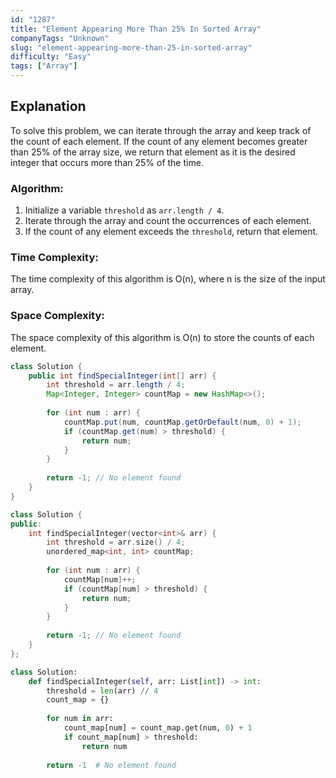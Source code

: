 ```yaml
---
id: "1287"
title: "Element Appearing More Than 25% In Sorted Array"
companyTags: "Unknown"
slug: "element-appearing-more-than-25-in-sorted-array"
difficulty: "Easy"
tags: ["Array"]
---
```


## Explanation
To solve this problem, we can iterate through the array and keep track of the count of each element. If the count of any element becomes greater than 25% of the array size, we return that element as it is the desired integer that occurs more than 25% of the time.

### Algorithm:
1. Initialize a variable `threshold` as `arr.length / 4`.
2. Iterate through the array and count the occurrences of each element.
3. If the count of any element exceeds the `threshold`, return that element.

### Time Complexity:
The time complexity of this algorithm is O(n), where n is the size of the input array.

### Space Complexity:
The space complexity of this algorithm is O(n) to store the counts of each element.
```java
class Solution {
    public int findSpecialInteger(int[] arr) {
        int threshold = arr.length / 4;
        Map<Integer, Integer> countMap = new HashMap<>();
        
        for (int num : arr) {
            countMap.put(num, countMap.getOrDefault(num, 0) + 1);
            if (countMap.get(num) > threshold) {
                return num;
            }
        }
        
        return -1; // No element found
    }
}
```

```cpp
class Solution {
public:
    int findSpecialInteger(vector<int>& arr) {
        int threshold = arr.size() / 4;
        unordered_map<int, int> countMap;
        
        for (int num : arr) {
            countMap[num]++;
            if (countMap[num] > threshold) {
                return num;
            }
        }
        
        return -1; // No element found
    }
};
```

```python
class Solution:
    def findSpecialInteger(self, arr: List[int]) -> int:
        threshold = len(arr) // 4
        count_map = {}
        
        for num in arr:
            count_map[num] = count_map.get(num, 0) + 1
            if count_map[num] > threshold:
                return num
                
        return -1  # No element found
```